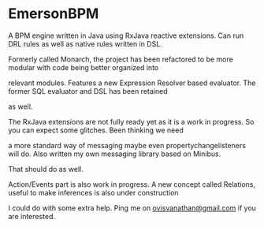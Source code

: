 # EmersonBPM

A BPM engine written in Java using RxJava reactive extensions. Can run DRL rules as well as native rules written in DSL. 

Formerly called Monarch, the project has been refactored to be more modular with code being  better organized into

relevant modules. Features a new Expression Resolver based evaluator. The former SQL evaluator and DSL has been retained

as well. 

The RxJava extensions are not fully ready yet as it is a work in progress. So you can expect some glitches. Been thinking we need 

a more standard way of messaging maybe even propertychangelisteners will do. Also written my own messaging library based on Minibus.

That should do as well. 

Action/Events part is also work in progress. A new concept called Relations, useful to make inferences is also under construction

I could do with some extra help. Ping me on ovisvanathan@gmail.com if you are interested. 




